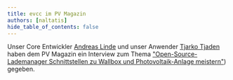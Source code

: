 ```yaml
---
title: evcc im PV Magazin
authors: [naltatis]
hide_table_of_contents: false
---
```


Unser Core Entwickler [Andreas Linde](https://twitter.com/DerAndereAndi) und unser Anwender [Tjarko Tjaden](https://twitter.com/TjarkoTjaden) haben dem PV Magazin ein Interview zum Thema ["Open-Source-Lademanager Schnittstellen zu Wallbox und Photovoltaik-Anlage meistern"](https://www.pv-magazine.de/2022/01/14/mit-open-source-lademanager-schnittstellen-zu-wallbox-und-photovoltaik-anlage-meistern/
)) gegeben.
